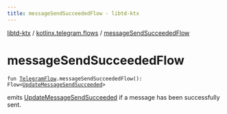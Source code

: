 ```yaml
---
title: messageSendSucceededFlow - libtd-ktx
---
```


[libtd-ktx](../index.html) / [kotlinx.telegram.flows](index.html) / [messageSendSucceededFlow](./message-send-succeeded-flow.html)

# messageSendSucceededFlow

`fun `[`TelegramFlow`](../kotlinx.telegram.core/-telegram-flow/index.html)`.messageSendSucceededFlow(): Flow<`[`UpdateMessageSendSucceeded`](https://tdlibx.github.io/td/docs/org/drinkless/td/libcore/telegram/TdApi.UpdateMessageSendSucceeded.html)`>`

emits [UpdateMessageSendSucceeded](https://tdlibx.github.io/td/docs/org/drinkless/td/libcore/telegram/TdApi.UpdateMessageSendSucceeded.html) if a message has been successfully sent.

